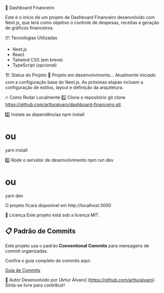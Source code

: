 
🚀 Dashboard Financeiro

Este é o início de um projeto de Dashboard Financeiro desenvolvido com Next.js, que terá como objetivo o controle de despesas, receitas e geração de gráficos financeiros.

📦 Tecnologias Utilizadas
- Next.js
- React
- Tailwind CSS (em breve)
- TypeScript (opcional)

🏗️ Status do Projeto
🚧 Projeto em desenvolvimento...
Atualmente iniciado com a configuração base do Next.js. As próximas etapas incluem a configuração de estilos, layout e definição da arquitetura.

🔥 Como Rodar Localmente
1️⃣ Clone o repositório
git clone https://github.com/artturalvaro/dashboard-financeiro.git

2️⃣ Instale as dependências
npm install
# ou
yarn install

3️⃣ Rode o servidor de desenvolvimento
npm run dev
# ou
yarn dev

O projeto ficará disponível em http://localhost:3000

📜 Licença
Este projeto está sob a licença MIT.

## 📋 Padrão de Commits

Este projeto usa o padrão **Conventional Commits** para mensagens de commit organizadas.

Confira o guia completo de commits aqui:

[Guia de Commits](./README_COMMITS.md)

💼 Autor
Desenvolvido por [Artur Álvaro] (https://github.com/artturalvaro).
Sinta-se livre para contribuir!